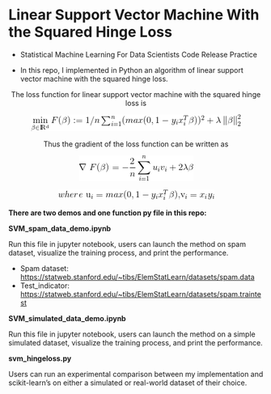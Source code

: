 # Linear Support Vector Machine With the Squared Hinge Loss

- Statistical Machine Learning For Data Scientists Code Release Practice

- In this repo, I implemented in Python an algorithm of linear support vector machine with the squared hinge loss.

<p align="center">
The loss function for linear support vector machine with the squared hinge loss is
</p>
<p align="center"> 
<img src="www/eq1.gif">
</p>
<p align="center">
Thus the gradient of the loss function can be written as
</p>
<p align="center"> 
<img src="www/eq2.gif">
</p>
<p align="center">
<img src="www/eq3.gif">
</p>


**There are two demos and one function py file in this repo:**

**SVM_spam_data_demo.ipynb**

Run this file in jupyter notebook, users can launch the method on spam dataset, visualize the training process, and print the performance.
-	Spam dataset: https://statweb.stanford.edu/~tibs/ElemStatLearn/datasets/spam.data
-	Test_indicator: https://statweb.stanford.edu/~tibs/ElemStatLearn/datasets/spam.traintest

**SVM_simulated_data_demo.ipynb**

Run this file in jupyter notebook, users can launch the method on a simple simulated dataset,
visualize the training process, and print the performance.

**svm_hingeloss.py**

Users can run an experimental comparison between my implementation and scikit-learn’s on either a simulated or real-world dataset of their choice.

